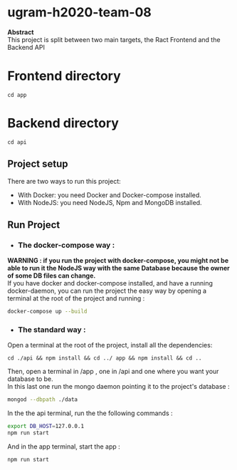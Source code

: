 # ugram-h2020-team-08

**Abstract**\
This project is split between two main targets, the Ract Frontend and the Backend API

# Frontend directory
`cd app`

# Backend directory
`cd api`

## Project setup
There are two ways to run this project:
- With Docker: you need Docker and Docker-compose installed.
- With NodeJS: you need NodeJS, Npm and MongoDB installed.

## Run Project
- ### The docker-compose way :
__WARNING : if you run the project with docker-compose, you might not be able to run it the NodeJS way with the same Database because the owner of some DB files can change.__\
If you have docker and docker-compose installed, and have a running docker-daemon, you can run the project the easy way by opening a terminal at the root of the project and running :
```bash
docker-compose up --build
```

- ### The standard way :
Open a terminal at the root of the project, install all the dependencies:
```
cd ./api && npm install && cd ../ app && npm install && cd ..
```
Then, open a terminal in /app , one in /api and one where you want your database to be.\
In this last one run the mongo daemon pointing it to the project's database :
```bash
mongod --dbpath ./data
```
In the the api terminal, run the the following commands :
```bash
export DB_HOST=127.0.0.1
npm run start
```
And in the app terminal, start the app :
```bash
npm run start
```
